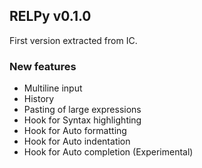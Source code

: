 ## RELPy v0.1.0
First version extracted from IC.

### New features
* Multiline input
* History
* Pasting of large expressions
* Hook for Syntax highlighting
* Hook for Auto formatting
* Hook for Auto indentation
* Hook for Auto completion (Experimental)
